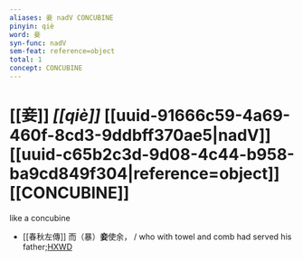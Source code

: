 ```yaml
---
aliases: 妾 nadV CONCUBINE
pinyin: qiè
word: 妾
syn-func: nadV
sem-feat: reference=object
total: 1
concept: CONCUBINE 
---
```

# [[妾]] *[[qiè]]*  [[uuid-91666c59-4a69-460f-8cd3-9ddbff370ae5|nadV]] [[uuid-c65b2c3d-9d08-4c44-b958-ba9cd849f304|reference=object]] [[CONCUBINE]]
like a concubine
 - [[春秋左傳]] 而（暴）**妾**使余， / who with towel and comb had served his father;[HXWD](https://hxwd.org/textview.html?location=KR1e0001_tls_009-322a.17)